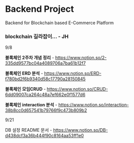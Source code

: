 # Backend Project 
Backend for Blockchain based E-Commerce Platform





<h3>blockchain 길라잡이... - JH</h3>

9/8

**블록체인 2주차 개념 정리** - https://www.notion.so/2-335dd9577bc04a4089706a7ba61b12f7

**블록체인 ERD 분석** - https://www.notion.so/ERD-f780bd2f6b9340d58c17790a28150845

**블록체인 모임CRUD** - https://www.notion.so/CRUD-6dd09007ca264c48a7ef662e0f1577d6

**블록체인 interaction 분석** - https://www.notion.so/interaction-38b8cc0d657541b79766f9c473b809b2



9/21

DB 설정 README 문서 - https://www.notion.so/DB-d438dcf3a36b444f90c8164aa53ff1e0
